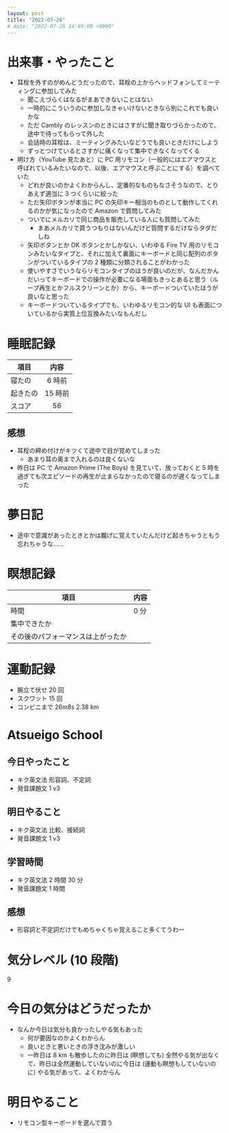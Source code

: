 ```yaml
---
layout: post
title: "2022-07-26"
# date: "2022-07-26 14:49:00 +0900"
---
```


# 出来事・やったこと
* 耳栓を外すのがめんどうだったので、耳栓の上からヘッドフォンしてミーティングに参加してみた
    * 聞こえづらくはなるがまあできないことはない
    * 一時的にこういうのに参加しなきゃいけないときなら別にこれでも良いかな
    * ただ Cambly のレッスンのときにはさすがに聞き取りづらかったので、途中で待ってもらって外した
    * 会話時の耳栓は、ミーティングみたいなどうでも良いときだけにしよう
    * ずっとつけているとさすがに痛くなって集中できなくなってくる
* 明け方（YouTube 見たあと）に PC 用リモコン（一般的にはエアマウスと呼ばれているみたいなので、以後、エアマウスと呼ぶことにする）を調べていた
    * どれが良いのかよくわからんし、定番的なものもなさそうなので、とりあえず適当に 3 つくらいに絞った
    * ただ矢印ボタンが本当に PC の矢印キー相当のものとして動作してくれるのかが気になったので Amazon で質問してみた
    * ついでにメルカリで同じ商品を販売している人にも質問してみた
        * まあメルカリで買うつもりはないんだけど質問するだけならタダだしね
    * 矢印ボタンとか OK ボタンとかしかない、いわゆる Fire TV 用のリモコンみたいなタイプと、それに加えて裏面にキーボードと同じ配列のボタンがついているタイプの 2 種類に分類されることがわかった
    * 使いやすさでいうならリモコンタイプのほうが良いのだが、なんだかんだいってキーボードでの操作が必要になる場面もきっとあると思う（ループ再生とかフルスクリーンとか）から、キーボードついていたほうが良いなと思った
    * キーボードついているタイプでも、いわゆるリモコン的な UI も表面についているから実質上位互換みたいなもんだし



# 睡眠記録

| 項目 | 内容 |
| --- | :---: |
| 寝たの | 6 時前 |
| 起きたの | 15 時前 |
| スコア | 56 |

## 感想
* 耳栓の締め付けがキツくて途中で目が覚めてしまった
    * あまり耳の奥まで入れるのは良くないな
* 昨日は PC で Amazon Prime (The Boys) を見ていて、放っておくと 5 時を過ぎても次エピソードの再生が止まらなかったので寝るのが遅くなってしまった



# 夢日記
* 途中で意識があったときとかは朧げに覚えていたんだけど起きちゃうともう忘れちゃうな......



# 瞑想記録

| 項目 | 内容 |
| --- | --- |
| 時間 | 0 分 |
| 集中できたか | |
| その後のパフォーマンスは上がったか | |



# 運動記録
* 腕立て伏せ 20 回
* スクワット 15 回
* コンビニまで 26m8s 2.38 km



# Atsueigo School
## 今日やったこと
* キク英文法 形容詞、不定詞
* 発音課題文 1 v3

## 明日やること
* キク英文法 比較、接続詞
* 発音課題文 1 v3

## 学習時間
* キク英文法 2 時間 30 分
* 発音課題文 1 時間

## 感想
* 形容詞と不定詞だけでもめちゃくちゃ覚えること多くてうわー



# 気分レベル (10 段階)
9



# 今日の気分はどうだったか
* なんか今日は気分も良かったしやる気もあった
    * 何が要因なのかよくわからん
    * 良いときと悪いときの浮き沈みが激しい
    * 一昨日は 8 km も散歩したのに昨日は (瞑想しても) 全然やる気が出なくて、昨日は全然運動していないのに今日は (運動も瞑想もしていないのに) やる気があって、よくわからん



# 明日やること
* リモコン型キーボードを選んで買う
